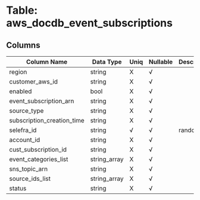 # Table: aws_docdb_event_subscriptions

## Columns 

|  Column Name   |  Data Type  | Uniq | Nullable | Description | 
|  ----  | ----  | ----  | ----  | ---- | 
| region | string | X | √ |  | 
| customer_aws_id | string | X | √ |  | 
| enabled | bool | X | √ |  | 
| event_subscription_arn | string | X | √ |  | 
| source_type | string | X | √ |  | 
| subscription_creation_time | string | X | √ |  | 
| selefra_id | string | √ | √ | random id | 
| account_id | string | X | √ |  | 
| cust_subscription_id | string | X | √ |  | 
| event_categories_list | string_array | X | √ |  | 
| sns_topic_arn | string | X | √ |  | 
| source_ids_list | string_array | X | √ |  | 
| status | string | X | √ |  | 


